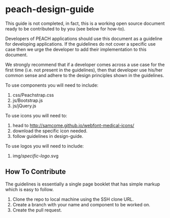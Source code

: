 # peach-design-guide

This guide is not completed, in fact, this is a working open source document ready to be contributed to by you (see below for how-to).

Developers of PEACH applications should use this document as a guideline for developing applications. If the guidelines do not cover a specific use case then we urge the developer to add their implementation to this document.

We strongly recommend that if a developer comes across a use case for the first time (i.e. not present in the guidelines), then that developer use his/her common sense and adhere to the design principles shown in the guidelines.

To use components you will need to include:
1) css/Peachstrap.css
2) js/Bootstrap.js
3) js/jQuery.js

To use icons you will need to:
1) head to http://samcome.github.io/webfont-medical-icons/
2) download the specific icon needed.
3) follow guidelines in design-guide.

To use logos you will need to include:
1) img/*specific-logo*.svg

## How To Contribute

The guidelines is essentially a single page booklet that has simple markup which is easy to follow.

1) Clone the repo to local machine using the SSH clone URL. <br/>
2) Create a branch with your name and component to be worked on. <br/>
3) Create the pull request.
